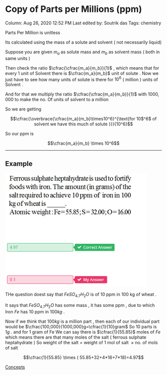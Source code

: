 # Copy of Parts per Millions (ppm)

Column: Aug 26, 2020 12:52 PM
Last edited by: Soutrik das
Tags: chemistry

Parts Per Million is unitless 

Its calculated using the mass of a solute and solvent ( not necessarily liquid) 

Suppose you are given $m_a$ as solute  mass and $m_b$ as solvent mass ( both in same units ) 

Then check the ratio $\cfrac{\cfrac{m_a}{m_b}}{1}$ , which means that for every 1 unit of Solvent there is $\cfrac{m_a}{m_b}$ unit of solute . Now we just have to see how many units of solute is there for $10^6$ ( million ) units of Solvent .

And for that we multiply the ratio $\cfrac{\cfrac{m_a}{m_b}}{1}$ with $1000,000$ to make the no. Of units of solvent to a million 

So we are getting 

$$\cfrac{\overbrace{\cfrac{m_a}{m_b}\times10^6}^{\text{for 10$^6$ of solvent we have this much of solute }}}{10^6}$$

So our ppm is 

$$\cfrac{m_a}{m_b} \times 10^6$$

---

## Example

![Copy%20of%20Parts%20per%20Millions%20(ppm)%206b05b7ea3f594b97ada60f399881669b/Untitled.png](Copy%20of%20Parts%20per%20Millions%20(ppm)%206b05b7ea3f594b97ada60f399881669b/Untitled.png)

THe question doest say that $FeSO_4.7H_2O$  is of 10 ppm in 100 kg of wheat . 

It says that $FeSO_4.7H_2O$ has some mass , it has some ppm , due to which Iron $Fe$ has 10 ppm in $100kg$ .

Now if we think that $100kg$ is a million part , then each of our individual part would be $\cfrac{100,000}{1000,000}g=\cfrac{1}{10}gram$ So 10 parts is $1g$ . and for 1 gram of Fe We can say there is $\cfrac{1}{55.85}$ moles of $Fe$ which means there are that many moles of the salt ( ferrous sulphate heptahydrate ) So weight of the salt = $\text{weight of 1 mol of salt } \times \text{no. of mols of salt }$ 

$$\cfrac{1}{55.85} \times ( 55.85+32+4*16+7*18)=4.97$$

[Concepts](Copy%20of%20Parts%20per%20Millions%20(ppm)%206b05b7ea3f594b97ada60f399881669b/Concepts%20450094c5a89e44e1a85b2183844715f2.csv)